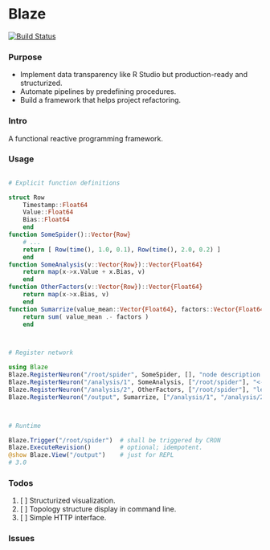 # Blaze

[![Build Status](https://github.com/Cyvadra/Blaze.jl/actions/workflows/CI.yml/badge.svg?branch=main)](https://github.com/Cyvadra/Blaze.jl/actions/workflows/CI.yml?query=branch%3Amain)

### Purpose
- Implement data transparency like R Studio but production-ready and structurized.
- Automate pipelines by predefining procedures.
- Build a framework that helps project refactoring.


### Intro
A functional reactive programming framework.


### Usage
```julia

# Explicit function definitions

struct Row
	Timestamp::Float64
	Value::Float64
	Bias::Float64
	end
function SomeSpider()::Vector{Row}
	# ...
	return [ Row(time(), 1.0, 0.1), Row(time(), 2.0, 0.2) ]
	end
function SomeAnalysis(v::Vector{Row})::Vector{Float64}
	return map(x->x.Value + x.Bias, v)
	end
function OtherFactors(v::Vector{Row})::Vector{Float64}
	return map(x->x.Bias, v)
	end
function Sumarrize(value_mean::Vector{Float64}, factors::Vector{Float64})::Float64
	return sum( value_mean .- factors )
	end



# Register network

using Blaze
Blaze.RegisterNeuron("/root/spider", SomeSpider, [], "node description here")
Blaze.RegisterNeuron("/analysis/1", SomeAnalysis, ["/root/spider"], "<- unique path name, handler function, input params")
Blaze.RegisterNeuron("/analysis/2", OtherFactors, ["/root/spider"], "length(input_names) == number of input params of handler function")
Blaze.RegisterNeuron("/output", Sumarrize, ["/analysis/1", "/analysis/2"], "pass input params in order")



# Runtime

Blaze.Trigger("/root/spider")  # shall be triggered by CRON
Blaze.ExecuteRevision()        # optional; idempotent.
@show Blaze.View("/output")    # just for REPL
# 3.0


```


### Todos
1. [ ] Structurized visualization.
1. [ ] Topology structure display in command line.
1. [ ] Simple HTTP interface.


### Issues

